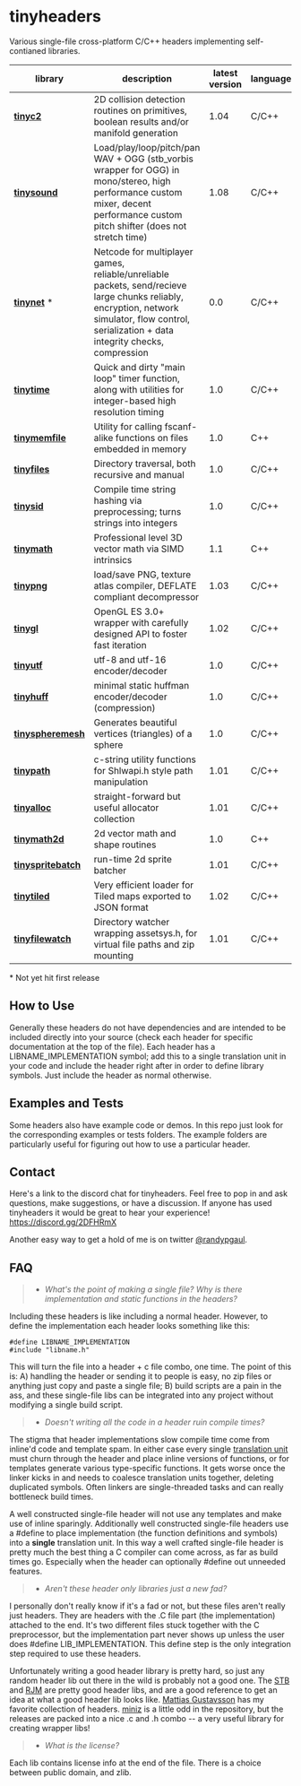 # tinyheaders

Various single-file cross-platform C/C++ headers implementing self-contianed libraries.

| library | description | latest version| language(s) 
|---------|-------------|---------------|-------------
**[tinyc2](tinyc2.h)** | 2D collision detection routines on primitives, boolean results and/or manifold generation | 1.04 | C/C++
**[tinysound](tinysound.h)** | Load/play/loop/pitch/pan WAV + OGG (stb_vorbis wrapper for OGG) in mono/stereo, high performance custom mixer, decent performance custom pitch shifter (does not stretch time) | 1.08 | C/C++
**[tinynet](tinynet.h)** &ast; | Netcode for multiplayer games, reliable/unreliable packets, send/recieve large chunks reliably, encryption, network simulator, flow control, serialization + data integrity checks, compression | 0.0 | C/C++
**[tinytime](tinytime.h)** | Quick and dirty "main loop" timer function, along with utilities for integer-based high resolution timing | 1.0 | C/C++
**[tinymemfile](tinymemfile.h)** | Utility for calling fscanf-alike functions on files embedded in memory | 1.0 | C++
**[tinyfiles](tinyfiles.h)** | Directory traversal, both recursive and manual | 1.0 | C/C++
**[tinysid](tinysid.h)** | Compile time string hashing via preprocessing; turns strings into integers | 1.0 | C/C++
**[tinymath](tinymath.h)** | Professional level 3D vector math via SIMD intrinsics | 1.1 | C++
**[tinypng](tinypng.h)** | load/save PNG, texture atlas compiler, DEFLATE compliant decompressor | 1.03 | C/C++
**[tinygl](tinygl.h)** | OpenGL ES 3.0+ wrapper with carefully designed API to foster fast iteration | 1.02 | C/C++
**[tinyutf](tinyutf.h)** | utf-8 and utf-16 encoder/decoder | 1.0 | C/C++ | public domain
**[tinyhuff](tinyhuff.h)** | minimal static huffman encoder/decoder (compression) | 1.0 | C/C++ | zlib
**[tinyspheremesh](tinyspheremesh.h)** | Generates beautiful vertices (triangles) of a sphere | 1.0 | C/C++
**[tinypath](tinypath.h)** | c-string utility functions for Shlwapi.h style path manipulation | 1.01 | C/C++
**[tinyalloc](tinyalloc.h)** | straight-forward but useful allocator collection | 1.01 | C/C++
**[tinymath2d](tinymath2d.h)** | 2d vector math and shape routines | 1.0 | C++
**[tinyspritebatch](tinyspritebatch.h)** | run-time 2d sprite batcher | 1.01 | C/C++
**[tinytiled](tinytiled.h)** | Very efficient loader for Tiled maps exported to JSON format | 1.02 | C/C++
**[tinyfilewatch](tinyfilewatch.h)** | Directory watcher wrapping assetsys.h, for virtual file paths and zip mounting | 1.01 | C/C++

&ast; Not yet hit first release

How to Use
----------

Generally these headers do not have dependencies and are intended to be included directly into your source (check each header for specific documentation at the top of the file). Each header has a LIBNAME_IMPLEMENTATION symbol; add this to a single translation unit in your code and include the header right after in order to define library symbols. Just include the header as normal otherwise.

Examples and Tests
------------------

Some headers also have example code or demos. In this repo just look for the corresponding examples or tests folders. The example folders are particularly useful for figuring out how to use a particular header.

Contact
-------

Here's a link to the discord chat for tinyheaders. Feel free to pop in and ask questions, make suggestions, or have a discussion. If anyone has used tinyheaders it would be great to hear your experience! https://discord.gg/2DFHRmX

Another easy way to get a hold of me is on twitter [@randypgaul](https://twitter.com/RandyPGaul).

FAQ
---

> - *What's the point of making a single file? Why is there implementation and static functions in the headers?*

Including these headers is like including a normal header. However, to define the implementation each header looks something like this:

    #define LIBNAME_IMPLEMENTATION
    #include "libname.h"

This will turn the file into a header + c file combo, one time. The point of this is: A) handling the header or sending it to people is easy, no zip files or anything just copy and paste a single file; B) build scripts are a pain in the ass, and these single-file libs can be integrated into any project without modifying a single build script.

> - *Doesn't writing all the code in a header ruin compile times?*

The stigma that header implementations slow compile time come from inline'd code and template spam. In either case every single [translation unit](https://en.wikipedia.org/wiki/Translation_unit_(programming)) must churn through the header and place inline versions of functions, or for templates generate various type-specific functions. It gets worse once the linker kicks in and needs to coalesce translation units together, deleting duplicated symbols. Often linkers are single-threaded tasks and can really bottleneck build times.

A well constructed single-file header will not use any templates and make use of inline sparingly. Additionally well constructed single-file headers use a #define to place implementation (the function definitions and symbols) into a **single** translation unit. In this way a well crafted single-file header is pretty much the best thing a C compiler can come across, as far as build times go. Especially when the header can optionally #define out unneeded features.

> - *Aren't these header only libraries just a new fad?*

I personally don't really know if it's a fad or not, but these files aren't really just headers. They are headers with the .C file part (the implementation) attached to the end. It's two different files stuck together with the C preprocessor, but the implementation part never shows up unless the user does #define LIB_IMPLEMENTATION. This define step is the only integration step required to use these headers.

Unfortunately writing a good header library is pretty hard, so just any random header lib out there in the wild is probably not a good one. The [STB](https://www.google.com/url?sa=t&rct=j&q=&esrc=s&source=web&cd=1&cad=rja&uact=8&ved=0ahUKEwihsabx0qHSAhVX0WMKHVnyAZ0QFggaMAA&url=https%3A%2F%2Fgithub.com%2Fnothings%2Fstb&usg=AFQjCNHkcM-rQ-cn3VbNhQZ3lnwpnSrCWQ&sig2=bg0yIt7IhNkQy6_nMcuYZw&bvm=bv.147448319,d.cGc) and [RJM](https://github.com/rmitton/rjm) are pretty good header libs, and are a good reference to get an idea at what a good header lib looks like. [Mattias Gustavsson](https://github.com/mattiasgustavsson/libs) has my favorite collection of headers. [miniz](https://github.com/richgel999/miniz) is a little odd in the repository, but the releases are packed into a nice .c and .h combo -- a very useful library for creating wrapper libs!

> - *What is the license?*

Each lib contains license info at the end of the file. There is a choice between public domain, and zlib.
